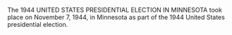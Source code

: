 The 1944 UNITED STATES PRESIDENTIAL ELECTION IN MINNESOTA took place on November 7, 1944, in Minnesota as part of the 1944 United States presidential election.
